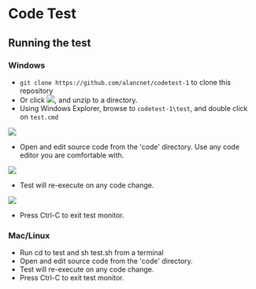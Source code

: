 # Code Test
## Running the test
### Windows

- `git clone https://github.com/alancnet/codetest-1` to clone this repository
- Or click [![](http://i.imgur.com/Su6om9f.png)](https://github.com/alancnet/codetest-1/archive/master.zip), and unzip to a directory.
- Using Windows Explorer, browse to `codetest-1\test`, and double click on `test.cmd`

![](http://i.imgur.com/LFlkioh.png)
- Open and edit source code from the 'code' directory. Use any code editor you are comfortable with.

![](http://i.imgur.com/4CBdwDz.png)
- Test will re-execute on any code change.

![](http://i.imgur.com/fvPU3IQ.png)
- Press Ctrl-C to exit test monitor.

### Mac/Linux
- Run cd to test and sh test.sh from a terminal
- Open and edit source code from the 'code' directory.
- Test will re-execute on any code change.
- Press Ctrl-C to exit test monitor.
